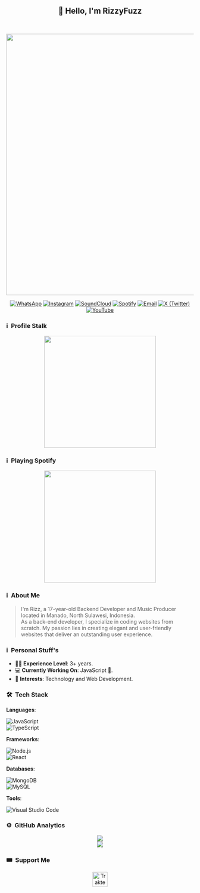 <div align="center">
  <h2>👋 Hello, I'm RizzyFuzz</h2><br>

  <p>
    <a href="https://rizzy.eu.org">
      <img src="https://github.com/rizzlogy/rizzlogy/assets/141845356/8588e189-2e11-4698-b8ee-ef4f0d509d71" width="700"/>
    </a>
  </p>
  

  [![WhatsApp](https://img.shields.io/badge/WhatsApp-25D366?style=for-the-badge&logo=whatsapp&logoColor=white)](https://api.whatsapp.com/send/?phone=6289505648501)
  [![Instagram](https://img.shields.io/badge/Instagram-%23E4405F.svg?style=for-the-badge&logo=instagram&logoColor=white)](https://instagram.com/rizzlogy_)
  [![SoundCloud](https://img.shields.io/badge/SoundCloud-FF5500?style=for-the-badge&logo=soundcloud&logoColor=white)](https://soundcloud.com/rizzlogy)
  [![Spotify](https://img.shields.io/badge/Spotify-1ED760?style=for-the-badge&logo=spotify&logoColor=white)](https://open.spotify.com/artist/6AU7c8apKsdxxLBITqXu8H)
  [![Email](https://img.shields.io/badge/Email-D14836?style=for-the-badge&logo=gmail&logoColor=white)](mailto:support@rizzy.eu.org)
  [![X (Twitter)](https://img.shields.io/badge/X-%23000000.svg?style=for-the-badge&logo=X&logoColor=white)](https://twitter.com/rizzlogy_)
  [![YouTube](https://img.shields.io/badge/YouTube-%23FF0000.svg?style=for-the-badge&logo=YouTube&logoColor=white)](https://youtube.com/@rizzlogy)
</div>


### ℹ️ &nbsp;Profile Stalk
<p align="center">
  <a href="https://rizzy.eu.org">
    <img src="https://count.getloli.com/@rizzbrew?name=rizzbrew&theme=e621" width="300"/>
  </a>
</p>


### ℹ️ &nbsp;Playing Spotify
<p align="center">
  <a href="https://rizzy.eu.org">
    <img src="https://spotify-github-profile.kittinanx.com/api/view?uid=31x33vxn7tp6y5vjjefzlksrwl4m&cover_image=true&theme=novatorem&show_offline=false&background_color=121212&interchange=true&bar_color=53b14f&bar_color_cover=false" width="300"/>
  </a>
</p>


### ℹ️ &nbsp;About Me
> I'm Rizz, a 17-year-old Backend Developer and Music Producer located in Manado, North Sulawesi, Indonesia.  
> As a back-end developer, I specialize in coding websites from scratch. My passion lies in creating elegant and user-friendly websites that deliver an outstanding user experience.


### ℹ️ &nbsp;Personal Stuff's

- 👨‍🎓 **Experience Level**: 3+ years.
- 💻 **Currently Working On**: JavaScript 🚀.
- 🧩 **Interests**: Technology and Web Development.


### 🛠 &nbsp;Tech Stack

**Languages**:

![JavaScript](https://img.shields.io/badge/JavaScript-323330?style=for-the-badge&logo=javascript&logoColor=F7DF1E)  
![TypeScript](https://img.shields.io/badge/TypeScript-007ACC?style=for-the-badge&logo=typescript&logoColor=white)

**Frameworks**:  

![Node.js](https://img.shields.io/badge/Node.js-43853D?style=for-the-badge&logo=node.js&logoColor=white)  
![React](https://img.shields.io/badge/React-20232A?style=for-the-badge&logo=react&logoColor=61DAFB)

**Databases**:  

![MongoDB](https://img.shields.io/badge/MongoDB-4EA94B?style=for-the-badge&logo=mongodb&logoColor=white)  
![MySQL](https://img.shields.io/badge/MySQL-00000F?style=for-the-badge&logo=mysql&logoColor=white)

**Tools**:  

![Visual Studio Code](https://img.shields.io/badge/Visual%20Studio%20Code-0078d7.svg?style=for-the-badge&logo=visual-studio-code&logoColor=white)


### ⚙️ &nbsp;GitHub Analytics
<p align="center">
  <a href="">
    <img src="https://github-readme-stats-sigma-five.vercel.app/api?username=rizzbrew&show_icons=true&title_color=ffffff&icon_color=bb2acf&text_color=daf7dc&bg_color=151515&hide_border=true&line_height=27&include_all_commits=true&count_private=true">
  </a>
  <br>
  <a href="">
    <img src="https://github-readme-stats-sigma-five.vercel.app/api/top-langs/?username=rizzbrew&theme=dark&hide_border=true&layout=compact">
  </a>
</p>


### 🎟️ &nbsp;Support Me
<p align="center">
  <a href="https://paypal.me/RizzyFuzz" target="_blank">
    <img src="https://cdn.trakteer.id/images/embed/trbtn-blue-6.png" height="40" style="border:0px;height:40px;" alt="Trakteer Saya">
  </a>
</p>
